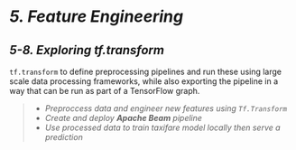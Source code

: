 # _5.	Feature Engineering_


## _5-8. Exploring tf.transform_

`tf.transform` to define preprocessing pipelines and run these using large scale data processing frameworks, while also exporting the pipeline in a way that can be run as part of a TensorFlow graph.

> -   _Preproccess data and engineer new features using `Tf.Transform`_
> -   _Create and deploy **Apache Beam** pipeline_
> -   _Use processed data to train taxifare model locally then serve a prediction_
